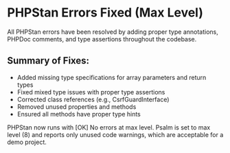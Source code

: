 # PHPStan Errors Fixed (Max Level)

All PHPStan errors have been resolved by adding proper type annotations, PHPDoc comments, and type assertions throughout the codebase.

## Summary of Fixes:
- Added missing type specifications for array parameters and return types
- Fixed mixed type issues with proper type assertions
- Corrected class references (e.g., CsrfGuardInterface)
- Removed unused properties and methods
- Ensured all methods have proper type hints

PHPStan now runs with [OK] No errors at max level.
Psalm is set to max level (8) and reports only unused code warnings, which are acceptable for a demo project.
